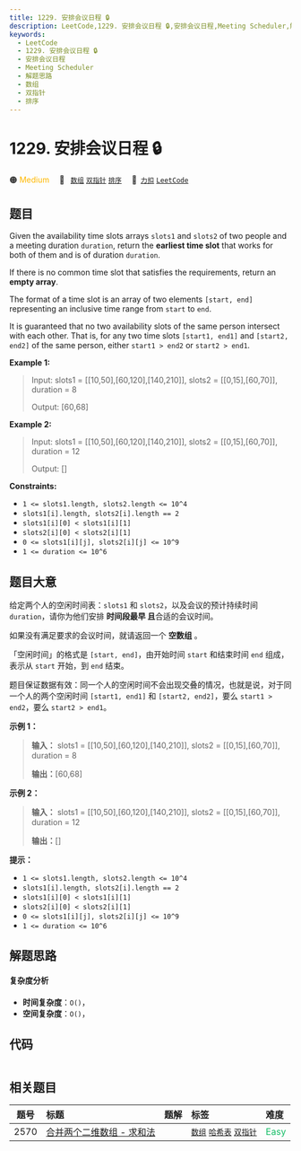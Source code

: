 ```yaml
---
title: 1229. 安排会议日程 🔒
description: LeetCode,1229. 安排会议日程 🔒,安排会议日程,Meeting Scheduler,解题思路,数组,双指针,排序
keywords:
  - LeetCode
  - 1229. 安排会议日程 🔒
  - 安排会议日程
  - Meeting Scheduler
  - 解题思路
  - 数组
  - 双指针
  - 排序
---
```


# 1229. 安排会议日程 🔒

🟠 <font color=#ffb800>Medium</font>&emsp; 🔖&ensp; [`数组`](/tag/array.md) [`双指针`](/tag/two-pointers.md) [`排序`](/tag/sorting.md)&emsp; 🔗&ensp;[`力扣`](https://leetcode.cn/problems/meeting-scheduler) [`LeetCode`](https://leetcode.com/problems/meeting-scheduler)

## 题目

Given the availability time slots arrays `slots1` and `slots2` of two people
and a meeting duration `duration`, return the **earliest time slot** that
works for both of them and is of duration `duration`.

If there is no common time slot that satisfies the requirements, return an
**empty array**.

The format of a time slot is an array of two elements `[start, end]`
representing an inclusive time range from `start` to `end`.

It is guaranteed that no two availability slots of the same person intersect
with each other. That is, for any two time slots `[start1, end1]` and
`[start2, end2]` of the same person, either `start1 > end2` or `start2 >
end1`.



**Example 1:**

> Input: slots1 = [[10,50],[60,120],[140,210]], slots2 = [[0,15],[60,70]], duration = 8
> 
> Output: [60,68]

**Example 2:**

> Input: slots1 = [[10,50],[60,120],[140,210]], slots2 = [[0,15],[60,70]], duration = 12
> 
> Output: []

**Constraints:**

  * `1 <= slots1.length, slots2.length <= 10^4`
  * `slots1[i].length, slots2[i].length == 2`
  * `slots1[i][0] < slots1[i][1]`
  * `slots2[i][0] < slots2[i][1]`
  * `0 <= slots1[i][j], slots2[i][j] <= 10^9`
  * `1 <= duration <= 10^6`


## 题目大意

给定两个人的空闲时间表：`slots1` 和 `slots2`，以及会议的预计持续时间 `duration`，请你为他们安排 **时间段最早
且**合适的会议时间。

如果没有满足要求的会议时间，就请返回一个 **空数组** 。

「空闲时间」的格式是 `[start, end]`，由开始时间 `start` 和结束时间 `end` 组成，表示从 `start` 开始，到 `end`
结束。

题目保证数据有效：同一个人的空闲时间不会出现交叠的情况，也就是说，对于同一个人的两个空闲时间 `[start1, end1]` 和 `[start2,
end2]`，要么 `start1 > end2`，要么 `start2 > end1`。



**示例 1：**

> 
> 
> 
> 
> 
> **输入：** slots1 = [[10,50],[60,120],[140,210]], slots2 = [[0,15],[60,70]], duration = 8
> 
> **输出：**[60,68]
> 
> 

**示例 2：**

> 
> 
> 
> 
> 
> **输入：** slots1 = [[10,50],[60,120],[140,210]], slots2 = [[0,15],[60,70]], duration = 12
> 
> **输出：**[]
> 
> 



**提示：**

  * `1 <= slots1.length, slots2.length <= 10^4`
  * `slots1[i].length, slots2[i].length == 2`
  * `slots1[i][0] < slots1[i][1]`
  * `slots2[i][0] < slots2[i][1]`
  * `0 <= slots1[i][j], slots2[i][j] <= 10^9`
  * `1 <= duration <= 10^6`


## 解题思路

#### 复杂度分析

- **时间复杂度**：`O()`，
- **空间复杂度**：`O()`，

## 代码

```javascript

```

## 相关题目

<!-- prettier-ignore -->
| 题号 | 标题 | 题解 | 标签 | 难度 |
| :------: | :------ | :------: | :------ | :------ |
| 2570 | [合并两个二维数组 - 求和法](https://leetcode.com/problems/merge-two-2d-arrays-by-summing-values) |  |  [`数组`](/tag/array.md) [`哈希表`](/tag/hash-table.md) [`双指针`](/tag/two-pointers.md) | <font color=#15bd66>Easy</font> |